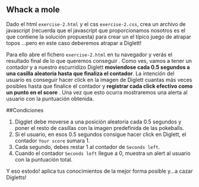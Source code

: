 ## Whack a mole

Dado el html ``exercise-2.html`` y el css ``exercise-2.css``, crea un archivo de javascript (recuerda que el javascript que
 proporcionamos nosotros es el que contiene la solución propuesta) para crear un el típico juego de atrapar topos
 ...pero en este caso deberemos atrapar a Diglett!
 
 Para ello abre el fichero ``exercise-2.html`` en tu navegador y verás el resultado final de lo que queremos conseguir
 . Como ves, vamos a tener un contador y a nuestro escurridizo Diglett **moviendose cada 0.5 segundos a una casilla
  aleatoria hasta que finaliza el contador**. La intención del usuario es conseguir hacer click en la imagen de Diglett
   cuantas más veces posibles hasta que finalice el contador y **registrar cada click efectivo como un punto en el score**
   . Una vez que esto ocurra mostraremos una alerta al
    usuario con la puntuación obtenida.
  
##Condiciones
  
  1. Digglet debe moverse a una posición aleatoria cada 0.5 segundos y poner el resto de casillas con la imagen
   predefinida de las pokeballs.
  2. Si el usuario, en esos 0.5 segundos consigue hacer click en Diglett, el contador ``Your score`` sumara 1.
  2. Cada segundo, debes restar 1 al contador de ``Seconds left``.
  3. Cuando el contador ``Seconds left`` llegue a 0, muestra un alert al usuario con la puntuación total.
  
  Y eso estodo! aplica tus conocimientos de la mejor forma posible y...a cazar Digletts!
